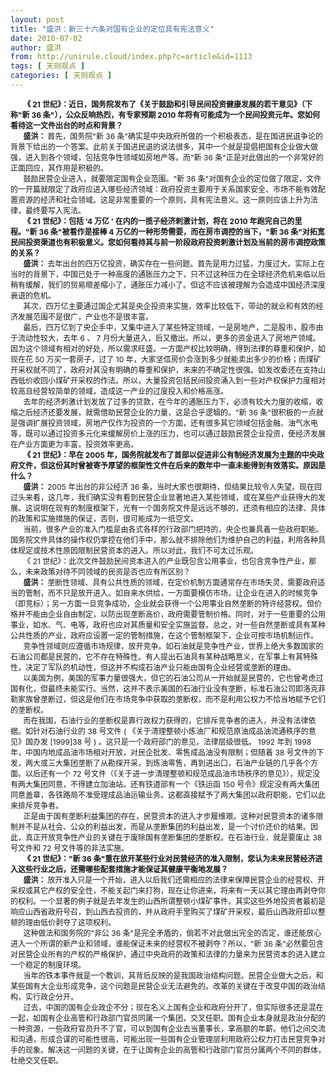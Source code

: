 ```yaml
---
layout: post
title: "盛洪：新三十六条对国有企业的定位具有宪法意义"
date: 2010-07-02
author: 盛洪
from: http://unirule.cloud/index.php?c=article&id=1113
tags: [ 天则观点 ]
categories: [ 天则观点 ]
---
```


<div class="article">
 <div class="body-text">
  <p align="left">
  </p>
  <div style="text-indent: 15.35pt">
   <b>
    <span style="font-size: 9pt">
     《
    </span>
   </b>
   <b>
    <span style="font-size: 9pt">
     21
    </span>
   </b>
   <b>
    <span style="font-size: 9pt">
     世纪》：近日，国务院发布了《关于鼓励和引导民间投资健康发展的若干意见》（下称"新
    </span>
   </b>
   <b>
    <span style="font-size: 9pt">
     36
    </span>
   </b>
   <b>
    <span style="font-size: 9pt">
     条"），公众反响热烈，有专家预期
    </span>
   </b>
   <b>
    <span style="font-size: 9pt">
     2010
    </span>
   </b>
   <b>
    <span style="font-size: 9pt">
     年将有可能成为一个民间投资元年。您如何看待这一文件出台的时点和背景？
    </span>
   </b>
  </div>
  <div style="text-indent: 15.3pt">
   <span style="font-size: 9pt">
   </span>
  </div>
  <div style="text-indent: 15.35pt">
   <b>
    <span style="font-size: 9pt">
     盛洪：
    </span>
   </b>
   <span style="font-size: 9pt">
    首先，国务院"新
   </span>
   <span style="font-size: 9pt">
    36
   </span>
   <span style="font-size: 9pt">
    条"确实是中央政府所做的一个积极表态，是在国进民退争论的背景下给出的一个答案。此前关于国进民退的说法很多，其中一个就是提倡把国有企业做大做强，进入到各个领域，包括竞争性领域如房地产等。而"新
   </span>
   <span style="font-size: 9pt">
    36
   </span>
   <span style="font-size: 9pt">
    条"正是对此做出的一个非常好的正面回应，其作用是积极的。
   </span>
  </div>
  <div style="text-indent: 15.3pt">
   <span style="font-size: 9pt">
   </span>
  </div>
  <div style="text-indent: 15.3pt">
   <span style="font-size: 9pt">
    鼓励民营企业进入，就要限定国有企业范围。"新
   </span>
   <span style="font-size: 9pt">
    36
   </span>
   <span style="font-size: 9pt">
    条"对国有企业的定位做了限定，文件的一开篇就限定了政府应进入哪些经济领域：政府投资主要用于关系国家安全、市场不能有效配置资源的经济和社会领域。这是非常重要的一个原则，具有宪法意义。这一原则应该上升为法律，最终要写入宪法。
   </span>
  </div>
  <div style="text-indent: 15.3pt">
   <span style="font-size: 9pt">
   </span>
  </div>
  <div style="text-indent: 15.35pt">
   <b>
    <span style="font-size: 9pt">
     《
    </span>
   </b>
   <b>
    <span style="font-size: 9pt">
     21
    </span>
   </b>
   <b>
    <span style="font-size: 9pt">
     世纪》：包括
    </span>
   </b>
   <b>
    <span style="font-size: 9pt">
     '4
    </span>
   </b>
   <b>
    <span style="font-size: 9pt">
     万亿
    </span>
   </b>
   <b>
    <span style="font-size: 9pt">
     '
    </span>
   </b>
   <b>
    <span style="font-size: 9pt">
     在内的一揽子经济刺激计划，将在
    </span>
   </b>
   <b>
    <span style="font-size: 9pt">
     2010
    </span>
   </b>
   <b>
    <span style="font-size: 9pt">
     年跑完自己的里程。"新
    </span>
   </b>
   <b>
    <span style="font-size: 9pt">
     36
    </span>
   </b>
   <b>
    <span style="font-size: 9pt">
     条"被看作是接棒
    </span>
   </b>
   <b>
    <span style="font-size: 9pt">
     4
    </span>
   </b>
   <b>
    <span style="font-size: 9pt">
     万亿的一种形势需要，而在房市调控的当下，"新
    </span>
   </b>
   <b>
    <span style="font-size: 9pt">
     36
    </span>
   </b>
   <b>
    <span style="font-size: 9pt">
     条"对拓宽民间投资渠道也有积极意义。您如何看待其与前一阶段政府投资刺激计划及当前的房市调控政策的关系？
    </span>
   </b>
  </div>
  <div style="text-indent: 15.3pt">
   <span style="font-size: 9pt">
   </span>
  </div>
  <div style="text-indent: 15.35pt">
   <b>
    <span style="font-size: 9pt">
     盛洪：
    </span>
   </b>
   <span style="font-size: 9pt">
    去年出台的四万亿投资，确实存在一些问题。首先是用力过猛，力度过大。实际上在当时的背景下，中国已处于一种高度的通胀压力之下，只不过这种压力在全球经济危机来临以后稍有缓解，我们的贸易顺差缩小了，通胀压力减小了。但这不应该被理解为会造成中国经济深度衰退的危机。
   </span>
  </div>
  <div style="text-indent: 15.3pt">
   <span style="font-size: 9pt">
   </span>
  </div>
  <div style="text-indent: 15.3pt">
   <span style="font-size: 9pt">
    其次，四万亿主要通过国企尤其是央企投资来实施，效率比较低下，带动的就业和有效的经济发展范围不是很广，产业也不是很丰富。
   </span>
  </div>
  <div style="text-indent: 15.3pt">
   <span style="font-size: 9pt">
   </span>
  </div>
  <div style="text-indent: 15.3pt">
   <span style="font-size: 9pt">
    最后，四万亿到了央企手中，又集中进入了某些特定领域，一是房地产，二是股市，股市由于流动性较大，去年
   </span>
   <span style="font-size: 9pt">
    6
   </span>
   <span style="font-size: 9pt">
    、
   </span>
   <span style="font-size: 9pt">
    7
   </span>
   <span style="font-size: 9pt">
    月份大量进入，后又撤出。所以，更多的资金进入了房地产领域。因为这个领域有相对的好处，所以需求旺盛。一方面产权比较明确，得到法律的尊重和保护，如现在花
   </span>
   <span style="font-size: 9pt">
    50
   </span>
   <span style="font-size: 9pt">
    万买一套房子，过了
   </span>
   <span style="font-size: 9pt">
    10
   </span>
   <span style="font-size: 9pt">
    年，大家坚信房价会涨到多少就能卖出多少的价格；而煤矿开采权就不同了，政府对其没有明确的尊重和保护，未来的不确定性很强。如发改委还在支持山西低价收回小煤矿开采权的作法。所以，大量投资包括民间投资涌入到一些对产权保护力度相对较高且经营较简单的领域，造成这一产业的过度投入和价格高涨。
   </span>
  </div>
  <div style="text-indent: 15.3pt">
   <span style="font-size: 9pt">
   </span>
  </div>
  <div style="text-indent: 15.3pt">
   <span style="font-size: 9pt">
    去年的经济刺激计划发放了过多的贷款，在今年的通胀压力下，必须有较大力度的收缩，收缩之后经济还要发展，就需借助民营企业的力量，这是合乎逻辑的。"新
   </span>
   <span style="font-size: 9pt">
    36
   </span>
   <span style="font-size: 9pt">
    条"很积极的一点就是强调扩展投资领域，房地产仅作为投资的一个方面，还有很多其它领域包括金融、油气水电等，既可以通过投资多元化来缓解房价上涨的压力，也可以通过鼓励民营企业投资，使经济发展在产业方面更为丰富，投资效率更高。
   </span>
  </div>
  <div style="text-indent: 15.3pt">
   <span style="font-size: 9pt">
   </span>
  </div>
  <div style="text-indent: 15.35pt">
   <b>
    <span style="font-size: 9pt">
     《
    </span>
   </b>
   <b>
    <span style="font-size: 9pt">
     21
    </span>
   </b>
   <b>
    <span style="font-size: 9pt">
     世纪》：早在
    </span>
   </b>
   <b>
    <span style="font-size: 9pt">
     2005
    </span>
   </b>
   <b>
    <span style="font-size: 9pt">
     年，国务院就发布了首部以促进非公有制经济发展为主题的中央政府文件，但这份其时曾被寄予厚望的框架性文件在后来的数年中一直未能得到有效落实。原因是什么？
    </span>
   </b>
  </div>
  <div style="text-indent: 15.3pt">
   <span style="font-size: 9pt">
   </span>
  </div>
  <div style="text-indent: 15.35pt">
   <b>
    <span style="font-size: 9pt">
     盛洪：
    </span>
   </b>
   <span style="font-size: 9pt">
    2005
   </span>
   <span style="font-size: 9pt">
    年出台的非公经济
   </span>
   <span style="font-size: 9pt">
    36
   </span>
   <span style="font-size: 9pt">
    条，当时大家也很期待，但结果比较令人失望。现在回过头来看，这几年，我们确实没有看到民营企业显著地进入某些领域，或在某些产业获得大的发展。这说明在现有的制度框架下，光有一个国务院文件是远远不够的，还须有相应的法律、具体的政策和实施措施的保证，否则，很可能成为一纸空文。
   </span>
  </div>
  <div style="text-indent: 15.3pt">
   <span style="font-size: 9pt">
   </span>
  </div>
  <div style="text-indent: 15.3pt">
   <span style="font-size: 9pt">
    当前，很多产业的准入门槛是由各式各样的行政部门把持的，央企也兼具着一些政府职能。国务院文件具体的操作权仍掌控在他们手中，那么就不排除他们为维护自己的利益，利用各种具体规定或技术性原因限制民营资本的进入。所以对此，我们不可太过乐观。
   </span>
  </div>
  <div style="text-indent: 15.3pt">
   <span style="font-size: 9pt">
   </span>
  </div>
  <div style="text-indent: 15.3pt">
   <span style="font-size: 9pt">
    《
   </span>
   <span style="font-size: 9pt">
    21
   </span>
   <span style="font-size: 9pt">
    世纪》：此次文件鼓励民间资本进入的产业既包含公用事业，也包含竞争性产业，那么，未来政策对待不同领域的民资是否也应有所区别？
   </span>
  </div>
  <div style="text-indent: 15.3pt">
   <span style="font-size: 9pt">
   </span>
  </div>
  <div style="text-indent: 15.35pt">
   <b>
    <span style="font-size: 9pt">
     盛洪：
    </span>
   </b>
   <span style="font-size: 9pt">
    垄断性领域、具有公共性质的领域，在定价机制方面通常存在市场失灵，需要政府适当的管制，而不只是放开进入。如自来水供给，一方面要模仿市场，让企业在进入的时候竞争（即竞标）；另一方面一旦竞争成功，企业就会获得一个公用事业自然垄断的特许经营权。但价格并不能由企业自由制定，以防出现垄断高价，政府需要管制价格。同时，对于一些重要的公用事业，如水、气、电等，政府也应对其质量和安全实施监督。总之，对一些自然垄断或具有某种公共性质的产业，政府应设置一定的管制措施，在这个管制框架下，企业可按市场机制运作。
   </span>
  </div>
  <div style="text-indent: 15.3pt">
   <span style="font-size: 9pt">
   </span>
  </div>
  <div style="text-indent: 15.3pt">
   <span style="font-size: 9pt">
    竞争性领域则应遵循市场规律，放开竞争。如石油就是竞争性产业，世界上绝大多数国家的石油公司都是民营的，它不存在特殊性。有人提出石油具有某种战略意义，在军事上有其特殊性，决定了军队的机动性，但这并不构成石油产业只能由国有企业经营或垄断的理由。
   </span>
  </div>
  <div style="text-indent: 15.3pt">
   <span style="font-size: 9pt">
   </span>
  </div>
  <div style="text-indent: 15.3pt">
   <span style="font-size: 9pt">
    以美国为例，美国的军事力量很强大，但它的石油公司从一开始就是民营的，它也曾考虑过国有化，但最终未能实行。当然，这并不表示美国的石油行业没有垄断，标准石油公司即洛克菲勒家族曾垄断过，但这是他们在市场竞争中获取的垄断权，而不是利用公权力不恰当地赋予它们的垄断权。
   </span>
  </div>
  <div style="text-indent: 15.3pt">
   <span style="font-size: 9pt">
   </span>
  </div>
  <div style="text-indent: 15.3pt">
   <span style="font-size: 9pt">
    而在我国，石油行业的垄断权是靠行政权力获得的，它排斥竞争者的进入，并没有法律依据。如针对石油行业的
   </span>
   <span style="font-size: 9pt">
    38
   </span>
   <span style="font-size: 9pt">
    号文件
   </span>
   <span style="font-size: 9pt">
    (
   </span>
   <span style="font-size: 9pt">
    《关于清理整顿小炼油厂和规范原油成品油流通秩序的意见》国办发
   </span>
   <span style="font-size: 9pt">
    [1999]38
   </span>
   <span style="font-size: 9pt">
    号
   </span>
   <span style="font-size: 9pt">
    )
   </span>
   <span style="font-size: 9pt">
    。这只是一个政府部门的意见，法律层级很低。
   </span>
   <span style="font-size: 9pt">
    1992
   </span>
   <span style="font-size: 9pt">
    年到
   </span>
   <span style="font-size: 9pt">
    1998
   </span>
   <span style="font-size: 9pt">
    年，中国内地成品油市场相对开放，对民企批发、零售成品油没有限制；但随着
   </span>
   <span style="font-size: 9pt">
    38
   </span>
   <span style="font-size: 9pt">
    号文件的下发，两大或三大集团垄断了从勘探开采，到炼油零售，再到进出口，石油产业链的几乎各个方面。以后还有一个
   </span>
   <span style="font-size: 9pt">
    72
   </span>
   <span style="font-size: 9pt">
    号文件（《关于进一步清理整顿和规范成品油市场秩序的意见》），规定没有两大集团同意，不得建立加油站。还有铁道部有一个《铁运函
   </span>
   <span style="font-size: 9pt">
    150
   </span>
   <span style="font-size: 9pt">
    号令》规定没有两大集团同意盖章，各铁路局不准受理成品油运输业务。这都直接赋予了两大集团以政府职能，它们以此来排斥竞争者。
   </span>
  </div>
  <div style="text-indent: 15.3pt">
   <span style="font-size: 9pt">
   </span>
  </div>
  <div style="text-indent: 15.3pt">
   <span style="font-size: 9pt">
    正是由于国有垄断利益集团的存在，民营资本的进入才步履维艰。这种对民营资本的诸多限制并不是从社会、公众的利益出发，而是从垄断集团的利益出发，是一个讨价还价的结果。因此，真正开放竞争性产业的关键在于废除国有垄断集团的垄断权。在石油行业，就是要废止
   </span>
   <span style="font-size: 9pt">
    38
   </span>
   <span style="font-size: 9pt">
    号文件和
   </span>
   <span style="font-size: 9pt">
    72
   </span>
   <span style="font-size: 9pt">
    号文件等的非法实施。
   </span>
  </div>
  <div style="text-indent: 15.3pt">
   <span style="font-size: 9pt">
   </span>
  </div>
  <div style="text-indent: 15.35pt">
   <b>
    <span style="font-size: 9pt">
     《
    </span>
   </b>
   <b>
    <span style="font-size: 9pt">
     21
    </span>
   </b>
   <b>
    <span style="font-size: 9pt">
     世纪》："新
    </span>
   </b>
   <b>
    <span style="font-size: 9pt">
     36
    </span>
   </b>
   <b>
    <span style="font-size: 9pt">
     条"重在放开某些行业对民营经济的准入限制，您认为未来民营经济进入这些行业之后，还需哪些配套措施才能保证其健康平衡地发展？
    </span>
   </b>
  </div>
  <div style="text-indent: 15.3pt">
   <span style="font-size: 9pt">
   </span>
  </div>
  <div style="text-indent: 15.35pt">
   <b>
    <span style="font-size: 9pt">
     盛洪：
    </span>
   </b>
   <span style="font-size: 9pt">
    放开准入只是一个开始，进入以后我们还需相应的法律来保障民营企业的经营权、开采权或其它产权的安全性，不能关起门来打狗，现在让你进来，将来有一天以其它理由再剥夺你的权利。一个显著的例子就是去年发生的山西所谓整顿小煤矿事件。其实这些外地投资者最初是响应山西省政府号召，到山西去投资的，并从政府手里购买了煤矿开采权，最后山西政府却以整顿的理由低价剥夺了这项权利。
   </span>
  </div>
  <div style="text-indent: 15.3pt">
   <span style="font-size: 9pt">
   </span>
  </div>
  <div style="text-indent: 15.3pt">
   <span style="font-size: 9pt">
    这种做法和国务院的"非公
   </span>
   <span style="font-size: 9pt">
    36
   </span>
   <span style="font-size: 9pt">
    条"是完全矛盾的，倘若不对此做出完全的否定，谁还能放心进入一个所谓的新产业和领域，谁能保证未来的经营权不被剥夺？所以，"新
   </span>
   <span style="font-size: 9pt">
    36
   </span>
   <span style="font-size: 9pt">
    条"必然要包含对民营企业所有的产权的严格保护，通过中央政府的政策和法律的力量来为民营资本的进入建立一个稳定的制度环境。
   </span>
  </div>
  <div style="text-indent: 15.3pt">
   <span style="font-size: 9pt">
   </span>
  </div>
  <div style="text-indent: 15.3pt">
   <span style="font-size: 9pt">
    当年的铁本事件就是一个教训，其背后反映的是我国政治结构问题。民营企业做大之后，和某些国有大企业形成竞争，这个问题是民营企业无法避免的。改革的关键在于改变中国的政治结构，实行政企分开。
   </span>
  </div>
  <div style="text-indent: 15.3pt">
   <span style="font-size: 9pt">
   </span>
  </div>
  <div style="text-indent: 15.3pt">
   <span style="font-size: 9pt">
    过去，中国的国有企业政企不分；现在名义上国有企业和政府分开了，但实际很多还是混在一起，如国有企业高管和行政部门官员同属一个集团，交叉任职。国有企业本身就是政治分配的一种资源，一些政府官员升不了官，可以到国有企业去当董事长，拿高额的年薪。他们之间交流和沟通，形成合谋的可能性很高，可能出现一些国有企业管理层利用政府公权力打击民营竞争对手的现象。解决这一问题的关键，在于让国有企业的高管和行政部门官员分属两个不同的群体，杜绝交叉任职。
   </span>
  </div>
 </div>
</div>


